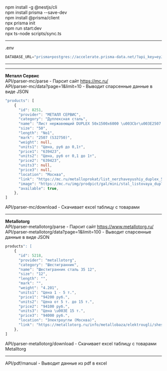 
npm install -g @nestjs/cli  
npm install prisma --save-dev  
npm install @prisma/client  
npx prisma init  
npm run start:dev  
npx ts-node scripts/sync.ts  

---
.env  
```js
DATABASE_URL="prisma+postgres://accelerate.prisma-data.net/?api_key=eyJhbGciOiJIUzI1NiIsInR5cCI6IkpXVCJ9.eyJqd3RfaWQiOjEsInNlY3VyZV9rZXkiOiJza19fMDFLd2tLY2FPdkxOTzVRRENNOVEiLCJhcGlfa2V5IjoiMDFLMDU0VDBYNE5SUlJSSkNZUEg5RDFBRTQiLCJ0ZW5hbnRfaWQiOiIzNmQzNjlhYjQ2YTgzNjYwNzQxNDEwZGZhMmEzMDI5MzMzN2YwMDc5MjM2ZjYwMjNjNmQwNDNmN2NhNmFkZTA5IiwiaW50ZXJuYWxfc2VjcmV0IjoiMGJiNGYyMzEtZGQ1NC00MzhiLTg4NDgtN2U4ZTQ3MDg0YTJlIn0.7XrS0p-H2B8vlT8SROh-lBzHd46oUhIZIJ7tYnOMmeg"
```
---

---  
**Металл Сервис**  
API/parser-mc/parse - Парсит сайт https://mc.ru/  
API/parser-mc/data?page=1&limit=10 - Выводит спарсенные данные в виде JSON
```ts  
"products": [  
    {  
      "id": 8251,  
      "provider": "МЕТАЛЛ СЕРВИС",  
      "category": "Дуплексная сталь",  
      "name": "Лист нержавеющий DUPLEX 50х1500х6000 \u003Cbr\u003E2507 (S32750)",  
      "size": "50",  
      "length": "No1",  
      "mark": "2507 (S32750)",  
      "weight": null,  
      "units1": "Цена, руб до 0,1т",  
      "price1": "639423",  
      "units2": "Цена, руб от 0,1 до 1т",  
      "price2": "639423",  
      "units3": null,  
      "price3": null,  
      "location": "Москва",  
      "link": "https://mc.ru/metalloprokat/list_nerzhaveyushiy_duplex_50x1500x6000_2507_(s32750)_razmer_50_marka_2507_(s32750)_dlina_no1",  
      "image": "https://mc.ru/img/prodpict/gal/mini/stal_listovaya_duplex.jpg",  
      "available": true,  
    },
]  
```  
API/parser-mc/download - Скачивает excel таблицу с товарами  

---  
**Metallotorg**  
API/parser-metallotorg/parse - Парсит сайт https://www.metallotorg.ru/  
API/parser-metallotorg/data?page=1&limit=100 - Выводит спарсенные данные в виде JSON  
```ts
products": [  
    {  
      "id": 5218,  
      "provider": "metallotorg",  
      "category": "Шестигранник",  
      "name": "Шестигранник сталь 35 12",  
      "size": "12",  
      "length": "",  
      "mark": "",  
      "weight": "4.201",  
      "units1": "Цена 1 - 5 т.",  
      "price1": "94200 руб.",  
      "units2": "Цена от 5 т. до 15 т.",  
      "price2": "94100 руб.",  
      "units3": "Цена \u003E 15 т.",  
      "price3": "94000 руб.",  
      "location": "Электроугли (Москва)",  
      "link": "https://metallotorg.ru/info/metallobaza/elektrougli/shestigrannik/shestigrannik-st35/rzm-12/vs-4-201/"  
    }, 
]
```  
API/parser-metallotorg/download - Скачивает excel таблицу с товарами Metalltorg  

---  
API/pdf/manual - Выводит данные из pdf в excel

